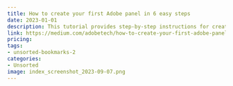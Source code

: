 ```yaml
---
title: How to create your first Adobe panel in 6 easy steps
date: 2023-01-01
description: This tutorial provides step-by-step instructions for creating your first Adobe panel using HTML, CSS, and JavaScript.
link: https://medium.com/adobetech/how-to-create-your-first-adobe-panel-in-6-easy-steps-f8bd4ed5778
pricing: 
tags: 
- unsorted-bookmarks-2 
categories: 
- Unsorted 
image: index_screenshot_2023-09-07.png
---
```


